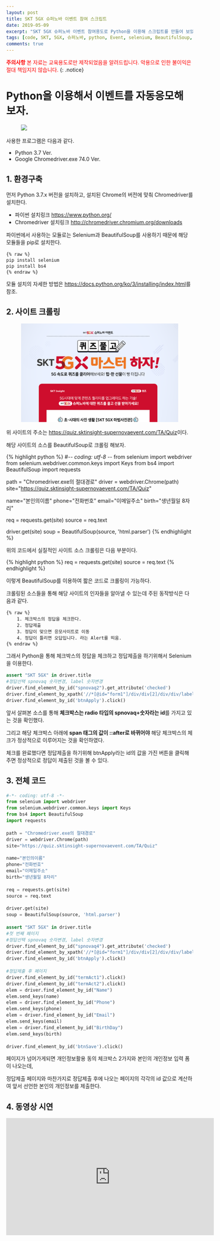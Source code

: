```yaml
---
layout: post
title: SKT 5GX 슈퍼노바 이벤트 참여 스크립트
date: 2019-05-09
excerpt: "SKT 5GX 슈퍼노바 이벤트 참여용도로 Python을 이용해 스크립트를 만들어 보았다."
tags: [code, SKT, 5GX, 슈퍼노바, python, Event, selenium, BeautifulSoup, bs4, automation]
comments: true
---
```



<span style="color:red"> **주의사항** 본 자료는 교육용도로만 제작되었음을 알려드립니다. 악용으로 인한 불이익은 절대 책임지지 않습니다.</span>
{: .notice}







# Python을 이용해서 이벤트를 자동응모해보자.






<figure>
	<a href="http://www.ddforensic.com/image/skevent.png">
  <img src="http://www.ddforensic.com/image/skevent.png"></a>
</figure>


사용한 프로그램은 다음과 같다.
- Python 3.7 Ver.
- Google Chromedriver.exe 74.0 Ver.


## 1. 환경구축

먼저 Python 3.7.x 버전을 설치하고, 설치된 Chrome의 버전에 맞춰 Chromedriver를 설치한다.
- 파이썬 설치링크 <https://www.python.org/>
- Chromedriver 설치링크 <http://chromedriver.chromium.org/downloads>


파이썬에서 사용하는 모듈로는 Selenium과 BeautifulSoup를 사용하기 때문에 해당 모듈들을 pip로 설치한다.

    {% raw %}
    pip install selenium
    pip install bs4
    {% endraw %}
    
모듈 설치의 자세한 방법은 <https://docs.python.org/ko/3/installing/index.html>를 참조.



## 2. 사이트 크롤링
<figure>
	<a href="../assets/img/skt.jpg">
  <img src="../assets/img/skt5g.png"></a>
</figure>

위 사이트의 주소는 <https://quiz.sktinsight-supernovaevent.com/TA/Quiz>이다.

해당 사이트의 소스를 BeautifulSoup로 크롤링 해보자.

{% highlight python %}
#-*- coding: utf-8 -*-
from selenium import webdriver
from selenium.webdriver.common.keys import Keys
from bs4 import BeautifulSoup
import requests

path = "Chromedriver.exe의 절대경로"
driver = webdriver.Chrome(path)
site="https://quiz.sktinsight-supernovaevent.com/TA/Quiz"

name="본인의이름"
phone="전화번호"
email="이메일주소"
birth="생년월일 8자리"

req = requests.get(site)
source = req.text

driver.get(site)
soup = BeautifulSoup(source, 'html.parser')
{% endhighlight %}

위의 코드에서 실질적인 사이트 소스 크롤링은 다음 부분이다.

{% highlight python %}
req = requests.get(site)
source = req.text
{% endhighlight %}

이렇게 BeautifulSoup를 이용하여 짧은 코드로 크롤링이 가능하다.



크롤링된 소스들을 통해 해당 사이트의 인자들을 알아낼 수 있는데 주된 동작방식은 다음과 같다.

    {% raw %}
        1. 체크박스의 정답을 체크한다.
        2. 정답제출
        3. 정답이 맞으면 응모사이트로 이동
        4. 정답이 틀리면 오답입니다. 라는 Alert를 띄움.
    {% endraw %}
    
    
그래서 Python을 통해 체크박스의 정답을 체크하고 정답제출을 하기위해서 Selenium을 이용한다.

~~~ python
assert "SKT 5GX" in driver.title
#정답선택 spnovaq 숫자변경, label 숫자변경
driver.find_element_by_id("spnovaq2").get_attribute('checked')
driver.find_element_by_xpath('//*[@id="form1"]/div/div[2]/div/div/label[2]/span').click()
driver.find_element_by_id('btnApply').click()
~~~

앞서 살펴본 소스를 통해 **체크박스는 radio 타입의 spnovaq+숫자라는 id**를 가지고 있는 것을 확인했다. 

그리고 해당 체크박스 아래에 **span 태그의 값이 ::after로 바뀌어야** 해당 체크박스의 체크가 정상적으로 이루어지는 것을 확인하였다.

체크를 완료했다면 정답제출을 하기위해 btnApply라는 id의 값을 가진 버튼을 클릭해주면 정상적으로 정답이 제출된 것을 볼 수 있다.




## 3. 전체 코드

~~~python
#-*- coding: utf-8 -*-
from selenium import webdriver
from selenium.webdriver.common.keys import Keys
from bs4 import BeautifulSoup
import requests

path = "Chromedriver.exe의 절대경로"
driver = webdriver.Chrome(path)
site="https://quiz.sktinsight-supernovaevent.com/TA/Quiz"

name="본인의이름"
phone="전화번호"
email="이메일주소"
birth="생년월일 8자리"

req = requests.get(site)
source = req.text

driver.get(site)
soup = BeautifulSoup(source, 'html.parser')

assert "SKT 5GX" in driver.title
#첫 번째 페이지
#정답선택 spnovaq 숫자변경, label 숫자변경
driver.find_element_by_id("spnovaq4").get_attribute('checked')
driver.find_element_by_xpath('//*[@id="form1"]/div/div[2]/div/div/label[4]/span').click()
driver.find_element_by_id('btnApply').click()

#정답제출 후 페이지
driver.find_element_by_id("termAct1").click()
driver.find_element_by_id("termAct2").click()
elem = driver.find_element_by_id("Name")
elem.send_keys(name)
elem = driver.find_element_by_id("Phone")
elem.send_keys(phone)
elem = driver.find_element_by_id("Email")
elem.send_keys(email)
elem = driver.find_element_by_id("BirthDay")
elem.send_keys(birth)

driver.find_element_by_id('btnSave').click()
~~~

페이지가 넘어가게되면 개인정보활용 동의 체크박스 2가지와 본인의 개인정보 입력 폼이 나오는데,

정답제출 페이지와 마찬가지로 정답제출 후에 나오는 페이지의 각각의 id 값으로 계산하여 앞서 선언한 본인의 개인정보를 제출한다.



## 4. 동영상 시연


<iframe width="560" height="315" src="https://www.youtube.com/embed/YnqCAue3zRo" frameborder="0" allow="accelerometer; encrypted-media; gyroscope; picture-in-picture" allowfullscreen></iframe>
